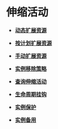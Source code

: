 # 伸缩活动<a name="zh-cn_topic_0042018376"></a>

-   **[动态扩展资源](动态扩展资源.md)**  

-   **[按计划扩展资源](按计划扩展资源.md)**  

-   **[手动扩展资源](手动扩展资源.md)**  

-   **[实例移除策略](实例移除策略.md)**  

-   **[查询伸缩活动](查询伸缩活动.md)**  

-   **[生命周期挂钩](生命周期挂钩.md)**  

-   **[实例保护](实例保护.md)**  

-   **[实例备用](实例备用.md)**  


